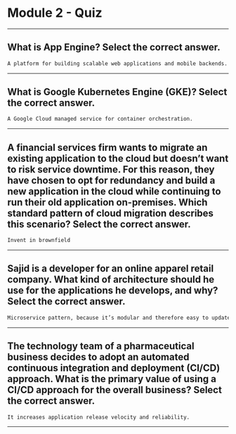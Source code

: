 # Module 2 - Quiz 
____
## What is App Engine? Select the correct answer.
```cmd
A platform for building scalable web applications and mobile backends.
```
____
## What is Google Kubernetes Engine (GKE)? Select the correct answer.
```cmd
A Google Cloud managed service for container orchestration.
```
____
## A financial services firm wants to migrate an existing application to the cloud but doesn’t want to risk service downtime. For this reason, they have chosen to opt for redundancy and build a new application in the cloud while continuing to run their old application on-premises. Which standard pattern of cloud migration describes this scenario? Select the correct answer.
```cmd
Invent in brownfield
```
_____
## Sajid is a developer for an online apparel retail company. What kind of architecture should he use for the applications he develops, and why? Select the correct answer.
```cmd
Microservice pattern, because it’s modular and therefore easy to update.
```
_____
## The technology team of a pharmaceutical business decides to adopt an automated continuous integration and deployment (CI/CD) approach. What is the primary value of using a CI/CD approach for the overall business? Select the correct answer.
```cmd
It increases application release velocity and reliability.
```
____
